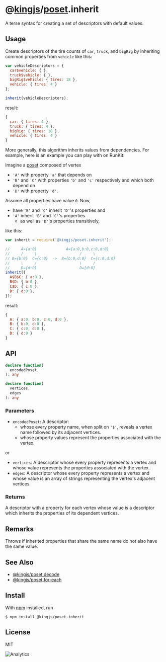 # @[kingjs](https://www.npmjs.com/package/kingjs)/[poset](https://www.npmjs.com/package/@kingjs/poset).inherit
A terse syntax for creating a set of descriptors with default values.
## Usage
Create descriptors of the tire counts of `car`, `truck`, and `bigRig` by inheriting common properties from `vehicle` like this:

```js
var vehicleDescriptors = {
  car$vehicle: { },
  truck$vehicle: { },
  bigRig$vehicle: { tires: 18 },
  vehicle: { tires: 4 }
};

inherit(vehicleDescriptors);
```
result:
```js
{
  car: { tires: 4 },
  truck: { tires: 4 },
  bigRig: { tires: 18 },
  vehicle: { tires: 4 }
}
```
More generally, this algorithm inherits values from dependencies. For example, here is an example you can play with on RunKit: 

Imagine a [poset](https://en.wikipedia.org/wiki/Partially_ordered_set) composed of vertex 
- `'A'` with property `'a'` that depends on 
- `'B'` and `'C'` with properties `'b'` and `'c'` respectively and which both depend on 
- `'D'` with property `'d'`.

Assume all properties have value `0`. Now, 
- have `'B'` and `'C'` inherit `'D'`'s properties and 
- `'A'` inherit `'B'` and `'C'`'s properties
  - as well as `'D'`'s properties transitively, 

like this:
```js
var inherit = require('@kingjs/poset.inherit');

//     A={a:0}             A={a:0,b:0,c:0,d:0}
//     /     \                   /     \
// B={b:0}  C={c:0}  ->  B={b:0,d:0}  C={c:0,d:0}
//     \     /                   \     /
//     D={d:0}                   D={d:0}
inherit({
  A$B$C: { a:0 },
  B$D: { b:0 },
  C$D: { c:0 },
  D: { d:0 },
});
```
result:
```js
{
  A: { a:0, b:0, c:0, d:0 },
  B: { b:0, d:0 },
  C: { c:0, d:0 },
  D: { d:0 }
}
```
## API
```ts
declare function(
  encodedPoset,  
): any

declare function(
  vertices,
  edges
): any
```
### Parameters
- `encodedPoset`: A descriptor:
  - whose every property name, when split on `'$'`, reveals a vertex name followed by its adjacent vertices.
  - whose property values represent the properties associated with the vertex.

or
- `vertices`: A descriptor whose every property represents a vertex and whose value represents the properties associated with the vertex.
- `edges`: A descriptor whose every property represents a vertex and whose value is an array of strings representing the vertex's adjacent vertices.
### Returns
A descriptor with a property for each vertex whose value is a descriptor which inherits the properties of its dependent vertices. 
## Remarks
Throws if inherited properties that share the same name do not also have the same value.
## See Also
- [@kingjs/poset.decode](https://www.npmjs.com/package/@kingjs/poset.decode)
- [@kingjs/poset.for-each](https://www.npmjs.com/package/@kingjs/poset.for-each)
## Install
With [npm](https://npmjs.org/) installed, run
```
$ npm install @kingjs/poset.inherit
```
## License
MIT

![Analytics](https://analytics.kingjs.net/poset/inherit)
